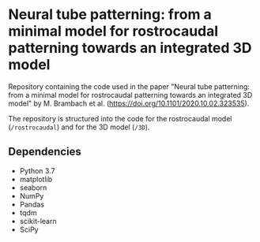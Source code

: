 # Neural tube patterning: from a minimal model for rostrocaudal patterning towards an integrated 3D model

Repository containing the code used in the paper "Neural tube patterning: from a minimal model for rostrocaudal patterning towards an integrated 3D model"
by M. Brambach et al. (https://doi.org/10.1101/2020.10.02.323535).

The repository is structured into the code for the rostrocaudal model (`/rostrocaudal`) and for the 3D model (`/3D`).

## Dependencies
* Python 3.7
* matplotlib
* seaborn
* NumPy
* Pandas
* tqdm
* scikit-learn
* SciPy
